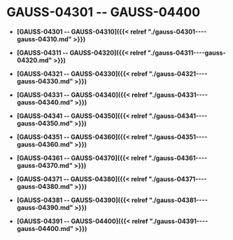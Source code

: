 # GAUSS-04301 -- GAUSS-04400<a name="ZH-CN_TOPIC_0302073052"></a>

-   **[GAUSS-04301 -- GAUSS-04310]({{< relref "./gauss-04301----gauss-04310.md" >}})**  

-   **[GAUSS-04311 -- GAUSS-04320]({{< relref "./gauss-04311----gauss-04320.md" >}})**  

-   **[GAUSS-04321 -- GAUSS-04330]({{< relref "./gauss-04321----gauss-04330.md" >}})**  

-   **[GAUSS-04331 -- GAUSS-04340]({{< relref "./gauss-04331----gauss-04340.md" >}})**  

-   **[GAUSS-04341 -- GAUSS-04350]({{< relref "./gauss-04341----gauss-04350.md" >}})**  

-   **[GAUSS-04351 -- GAUSS-04360]({{< relref "./gauss-04351----gauss-04360.md" >}})**  

-   **[GAUSS-04361 -- GAUSS-04370]({{< relref "./gauss-04361----gauss-04370.md" >}})**  

-   **[GAUSS-04371 -- GAUSS-04380]({{< relref "./gauss-04371----gauss-04380.md" >}})**  

-   **[GAUSS-04381 -- GAUSS-04390]({{< relref "./gauss-04381----gauss-04390.md" >}})**  

-   **[GAUSS-04391 -- GAUSS-04400]({{< relref "./gauss-04391----gauss-04400.md" >}})**  


